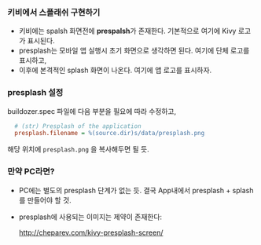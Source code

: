 
### 키비에서 스플래쉬 구현하기 

- 키비에는 spalsh 화면전에 **prespalsh**가 존재한다. 기본적으로 여기에 Kivy 로고가 표시된다.
- presplash는 모바일 앱 실행시 초기 화면으로 생각하면 된다. 여기에 단체 로고를 표시하고,
- 이후에 본격적인 splash 화면이 나온다. 여기에 앱 로고를 표시하자.

### presplash 설정
buildozer.spec 파일에 다음 부분을 필요에 따라 수정하고,

```ini
  # (str) Presplash of the application
  presplash.filename = %(source.dir)s/data/presplash.png
```

해당 위치에 `presplash.png` 을 복사해두면 될 듯.

### 만약 PC라면?
- PC에는 별도의 presplash 단계가 없는 듯. 결국 App내에서 presplash + splash 를 만들어야 할 것.

- presplash에 사용되는 이미지는 제약이 존재한다:
  
  http://cheparev.com/kivy-presplash-screen/
